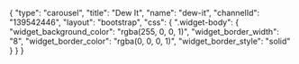 {
    "type": "carousel",
    "title": "Dew It",
    "name": "dew-it",
    "channelId": "139542446",
    "layout": "bootstrap",
    "css": {
        ".widget-body": {
            "widget_background_color": "rgba(255, 0, 0, 1)",
            "widget_border_width": "8",
            "widget_border_color": "rgba(0, 0, 0, 1)",
            "widget_border_style": "solid"
        }
    }
}